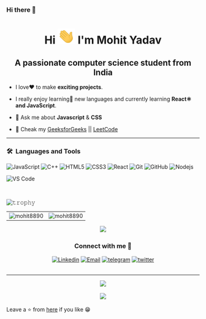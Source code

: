 ### Hi there 👋

<!--
**mohit8890/mohit8890** is a ✨ _special_ ✨ repository because its `README.md` (this file) appears on your GitHub profile.

Here are some ideas to get you started:

- 🔭 I’m currently working on ...
- 🌱 I’m currently learning ...
- 👯 I’m looking to collaborate on ...
- 🤔 I’m looking for help with ...
- 💬 Ask me about ...
- 📫 How to reach me: ...
- 😄 Pronouns: ...
- ⚡ Fun fact: ...
-->
<h1 align="center">Hi <img src="https://github.com/ABSphreak/ABSphreak/blob/master/gifs/Hi.gif" width="45px" height="40px"> I'm Mohit Yadav</h1>

<h2 align="center">A passionate computer science student from India</h2>

- I love❤ to make **exciting projects**. <br/>

- I really enjoy learning🚀 new languages and currently learning   **React⚛ and JavaScript**.<br/>

- 💬 Ask me about **Javascript** & **CSS**

- 👀 Cheak my  <a href="https://auth.geeksforgeeks.org/user/mohitrao99">GeeksforGeeks</a>  ||   <a href="https://leetcode.com/mohityadav8890/">LeetCode</a>
---
	
### 🛠 &nbsp;Languages and Tools

![JavaScript](https://img.shields.io/badge/-JavaScript-%23F7DF1C?style=for-the-badge&logo=javascript&logoColor=000000&labelColor=%23F7DF1C&color=%23FFCE5A)
![C++](https://img.shields.io/badge/C%2B%2B-00599C?style=for-the-badge&logo=c%2B%2B&logoColor=white)
![HTML5](https://img.shields.io/badge/-HTML5-%23E44D27?style=for-the-badge&logo=html5&logoColor=ffffff)
![CSS3](https://img.shields.io/badge/-CSS3-%231572B6?style=for-the-badge&logo=css3)
![React](https://img.shields.io/badge/-React-61DAFB?style=for-the-badge&logo=react&logoColor=ffffff)
![Git](https://img.shields.io/badge/-Git-%23F05032?style=for-the-badge&logo=git&logoColor=%23ffffff)
![GitHub](https://img.shields.io/badge/-GitHub-181717?style=for-the-badge&logo=github)
![Nodejs](https://img.shields.io/badge/-Nodejs-339933?style=for-the-badge&logo=Node.js&logoColor=ffffff)

![VS Code](http://img.shields.io/badge/-VS%20Code-007ACC?style=for-the-badge&logo=visual-studio-code&logoColor=ffffff)

<br/>

![𝚝𝚛𝚘𝚙𝚑𝚢](https://github-profile-trophy.vercel.app/?username=mohit8890&column=9&margin-w=1&margin-h=1&no-bg=true&no-frame=true&theme=juicyfresh)



<table>
  <tr>
    <td><img src="https://github-readme-stats.vercel.app/api?username=mohit8890&show_icons=true&theme=dark&" alt="mohit8890" /></td>
    <td><img src="https://github-readme-stats.vercel.app/api/top-langs?username=mohit8890&show_icons=true&theme=dark&locale=en&layout=compact" alt="mohit8890" /></td>
  </tr>
</table>


<div align="center"><img src="https://github-readme-streak-stats.herokuapp.com/?user=mohit8890&show_icons=true&theme=algolia&include_all_commit=true&count_private=true"/> </div>

<h3 align="center">Connect with me 🤝</h3>
<body>
    <div class="img1">
<p align='center'>
<a href="https://www.linkedin.com/in/mohit-bce454/" target="_blank"><img src="https://icons.iconarchive.com/icons/alecive/flatwoken/64/Apps-Linkedin-icon.png" width="5%" alt="Linkedin"></a>
<a href="mailto:mohityadav98299@gmail.com" target="_blank"><img src="https://icons.iconarchive.com/icons/wwalczyszyn/android-style-honeycomb/64/GMail-icon.png" width="5%" alt="Email"></a>
<a href="https://t.me/Poole117" target="_blank"><img src="https://icons.iconarchive.com/icons/alecive/flatwoken/64/Apps-Telegram-icon.png" alt="telegram" width="5%"></a>   <a href="https://twitter.com/Mohit_Rao10" target="_blank"><img src="https://icons.iconarchive.com/icons/alecive/flatwoken/64/Apps-Twitter-icon.png" alt="twitter" width="5%"></a>   
	
<br>
<br>


---
<div align="center">
  <img src="https://komarev.com/ghpvc/?username=mohit8890&color=blueviolet&style=">


<img src="https://img.shields.io/github/followers/mohit8890.svg?style=social&label=Follow"></p>
</div>	   	    
	    
Leave a ⭐ from [here](https://github.com/mohit8890/mohit8890) if you like 😁
